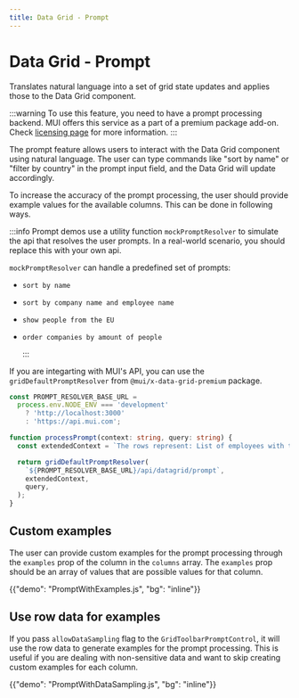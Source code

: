 ```yaml
---
title: Data Grid - Prompt
---
```


# Data Grid - Prompt [<span class="plan-premium"></span>](/x/introduction/licensing/#premium-plan 'Premium plan')

<p class="description">Translates natural language into a set of grid state updates and applies those to the Data Grid component.</p>

:::warning
To use this feature, you need to have a prompt processing backend. MUI offers this service as a part of a premium package add-on. Check [licensing page](/x/introduction/licensing/) for more information.
:::

The prompt feature allows users to interact with the Data Grid component using natural language. The user can type commands like "sort by name" or "filter by country" in the prompt input field, and the Data Grid will update accordingly.

To increase the accuracy of the prompt processing, the user should provide example values for the available columns. This can be done in following ways.

:::info
Prompt demos use a utility function `mockPromptResolver` to simulate the api that resolves the user prompts.
In a real-world scenario, you should replace this with your own api.

`mockPromptResolver` can handle a predefined set of prompts:

- `sort by name`
- `sort by company name and employee name`
- `show people from the EU`
- `order companies by amount of people`

  :::

If you are integarting with MUI's API, you can use the `gridDefaultPromptResolver` from `@mui/x-data-grid-premium` package.

```ts
const PROMPT_RESOLVER_BASE_URL =
  process.env.NODE_ENV === 'development'
    ? 'http://localhost:3000'
    : 'https://api.mui.com';

function processPrompt(context: string, query: string) {
  const extendedContext = `The rows represent: List of employees with their company, position and start date\n\n${context}`;

  return gridDefaultPromptResolver(
    `${PROMPT_RESOLVER_BASE_URL}/api/datagrid/prompt`,
    extendedContext,
    query,
  );
}
```

## Custom examples

The user can provide custom examples for the prompt processing through the `examples` prop of the column in the `columns` array.
The `examples` prop should be an array of values that are possible values for that column.

{{"demo": "PromptWithExamples.js", "bg": "inline"}}

## Use row data for examples

If you pass `allowDataSampling` flag to the `GridToolbarPromptControl`, it will use the row data to generate examples for the prompt processing.
This is useful if you are dealing with non-sensitive data and want to skip creating custom examples for each column.

{{"demo": "PromptWithDataSampling.js", "bg": "inline"}}

